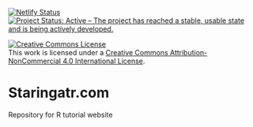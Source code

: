 
[![Netlify
Status](https://api.netlify.com/api/v1/badges/477df5f9-dd59-4237-9cef-849aa717abe6/deploy-status)](https://app.netlify.com/sites/staringatr/deploys)[![Project
Status: Active – The project has reached a stable, usable state and is
being actively
developed.](https://www.repostatus.org/badges/latest/active.svg)](https://www.repostatus.org/#active)

<a rel="license" href="http://creativecommons.org/licenses/by-nc/4.0/"><img alt="Creative Commons License" style="border-width:0" src="https://i.creativecommons.org/l/by-nc/4.0/88x31.png" /></a><br />This
work is licensed under a
<a rel="license" href="http://creativecommons.org/licenses/by-nc/4.0/">Creative
Commons Attribution-NonCommercial 4.0 International License</a>.

# Staringatr.com

Repository for R tutorial website
